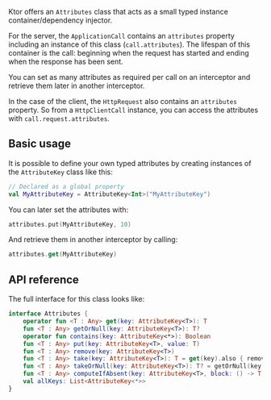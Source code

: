 [//]: # (title: Attributes)

<include from="lib.topic" element-id="outdated_warning"/>

Ktor offers an `Attributes` class that acts as a small typed instance container/dependency injector.

For the server, the `ApplicationCall` contains an `attributes` property including an instance of this class (`call.attributes`).
The lifespan of this container is the call: beginning when the request has started and ending when the response has been sent.

You can set as many attributes as required per call on an interceptor and retrieve them later in another interceptor.

In the case of the client, the `HttpRequest` also contains an `attributes` property.
So from a `HttpClientCall` instance, you can access the attributes with `call.request.attributes`.

## Basic usage

It is possible to define your own typed attributes by creating instances of the `AttributeKey` class like this:

```kotlin
// Declared as a global property
val MyAttributeKey = AttributeKey<Int>("MyAttributeKey")
```

You can later set the attributes with:

```kotlin
attributes.put(MyAttributeKey, 10)
```

And retrieve them in another interceptor by calling:

```kotlin
attributes.get(MyAttributeKey)
```

## API reference

The full interface for this class looks like:

```kotlin
interface Attributes {
    operator fun <T : Any> get(key: AttributeKey<T>): T
    fun <T : Any> getOrNull(key: AttributeKey<T>): T?
    operator fun contains(key: AttributeKey<*>): Boolean
    fun <T : Any> put(key: AttributeKey<T>, value: T)
    fun <T : Any> remove(key: AttributeKey<T>)
    fun <T : Any> take(key: AttributeKey<T>): T = get(key).also { remove(key) }
    fun <T : Any> takeOrNull(key: AttributeKey<T>): T? = getOrNull(key).also { remove(key) }
    fun <T : Any> computeIfAbsent(key: AttributeKey<T>, block: () -> T): T
    val allKeys: List<AttributeKey<*>>
}
```